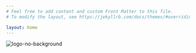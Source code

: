 ```yaml
---
# Feel free to add content and custom Front Matter to this file.
# To modify the layout, see https://jekyllrb.com/docs/themes/#overriding-theme-defaults

layout: home
---
```

![logo-no-background](https://github.com/clayshubert/ShubertNetworksWeb/blob/main/assets/website-favicon.png)